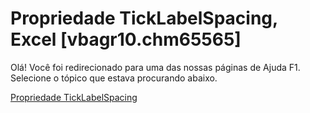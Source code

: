 
# Propriedade TickLabelSpacing, Excel [vbagr10.chm65565]

Olá! Você foi redirecionado para uma das nossas páginas de Ajuda F1. Selecione o tópico que estava procurando abaixo.

[Propriedade TickLabelSpacing](http://msdn.microsoft.com/library/f8bf4611-3b25-3d66-f49b-5a088e95028b%28Office.15%29.aspx)
